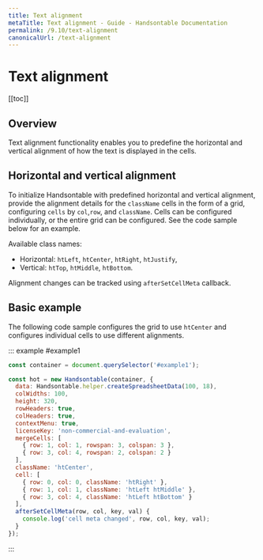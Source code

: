 ```yaml
---
title: Text alignment
metaTitle: Text alignment - Guide - Handsontable Documentation
permalink: /9.10/text-alignment
canonicalUrl: /text-alignment
---
```


# Text alignment

[[toc]]

## Overview

Text alignment functionality enables you to predefine the horizontal and vertical alignment of how the text is displayed in the cells.

## Horizontal and vertical alignment

To initialize Handsontable with predefined horizontal and vertical alignment, provide the alignment details for the `className` cells in the form of a grid, configuring `cells` by `col`,`row`, and `className`. Cells can be configured individually, or the entire grid can be configured. See the code sample below for an example.

Available class names:

* Horizontal: `htLeft`, `htCenter`, `htRight`, `htJustify`,
* Vertical: `htTop`, `htMiddle`, `htBottom`.

Alignment changes can be tracked using `afterSetCellMeta` callback.

## Basic example

The following code sample configures the grid to use `htCenter` and configures individual cells to use different alignments.

::: example #example1
```js
const container = document.querySelector('#example1');

const hot = new Handsontable(container, {
  data: Handsontable.helper.createSpreadsheetData(100, 18),
  colWidths: 100,
  height: 320,
  rowHeaders: true,
  colHeaders: true,
  contextMenu: true,
  licenseKey: 'non-commercial-and-evaluation',
  mergeCells: [
    { row: 1, col: 1, rowspan: 3, colspan: 3 },
    { row: 3, col: 4, rowspan: 2, colspan: 2 }
  ],
  className: 'htCenter',
  cell: [
    { row: 0, col: 0, className: 'htRight' },
    { row: 1, col: 1, className: 'htLeft htMiddle' },
    { row: 3, col: 4, className: 'htLeft htBottom' }
  ],
  afterSetCellMeta(row, col, key, val) {
    console.log('cell meta changed', row, col, key, val);
  }
});
```
:::
